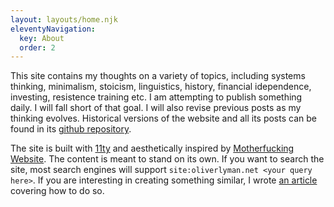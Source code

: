 ```yaml
---
layout: layouts/home.njk
eleventyNavigation:
  key: About
  order: 2
---
```


This site contains my thoughts on a variety of topics, including systems thinking, minimalism, stoicism, linguistics, history, financial idependence, investing, resistence training etc. I am attempting to publish something daily. I will fall short of that goal. I will also revise previous posts as my thinking evolves. Historical versions of the website and all its posts can be found in its [github repository](https://github.com/oslyman/www).

The site is built with [11ty](https://11ty.dev) and aesthetically inspired by [Motherfucking Website](https://motherfuckingwebsite.com). The content is meant to stand on its own. If you want to search the site, most search engines will support `site:oliverlyman.net <your query here>`. If you are interesting in creating something similar, I wrote [an article](/posts/static-site-in-a-browser) covering how to do so.

